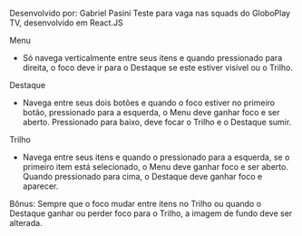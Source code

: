 Desenvolvido por: Gabriel Pasini
Teste para vaga nas squads do GloboPlay TV, desenvolvido em React.JS

Menu

- Só navega verticalmente entre seus itens e quando pressionado para direita, o foco deve ir para o Destaque se este estiver visível ou o Trilho.

Destaque

- Navega entre seus dois botões e quando o foco estiver no primeiro botão, pressionado para a esquerda, o Menu deve ganhar foco e ser aberto. Pressionado para baixo, deve focar o Trilho e o Destaque sumir.

Trilho

- Navega entre seus itens e quando o pressionado para a esquerda, se o primeiro item está selecionado, o Menu deve ganhar foco e ser aberto. Quando pressionado para cima, o Destaque deve ganhar foco e aparecer.

Bônus:
Sempre que o foco mudar entre itens no Trilho ou quando o Destaque ganhar ou perder foco para o Trilho, a imagem de fundo deve ser alterada.
